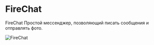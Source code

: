 # FireChat
FireChat
Простой мессенджер, позволяющий писать сообщения и отправлять фото.

![FireChat](https://user-images.githubusercontent.com/77270310/169549566-ec7ba0a9-8a6c-40a2-96d8-8007c1c0d118.png)
